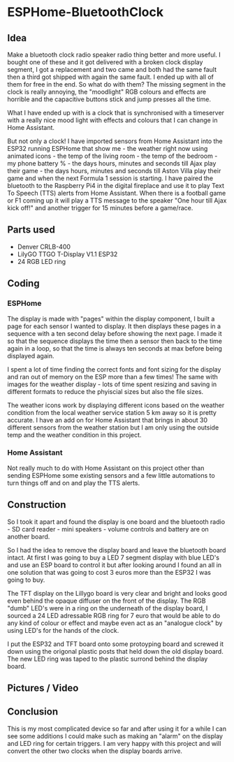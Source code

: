 # ESPHome-BluetoothClock

## Idea
Make a bluetooth clock radio speaker radio thing better and more useful.
I bought one of these and it got delivered with a broken clock display segment, I got a replacement and two came and both had the same fault then a third got shipped with again the same fault. I ended up with all of them for free in the end.
So what do with them?
The missing segment in the clock is really annoying, the "moodlight" RGB colours and effects are horrible and the capacitive buttons stick and jump presses all the time.

What I have ended up with is a clock that is synchronised with a timeserver with a really nice mood light with effects and colours that I can change in Home Assistant.

But not only a clock! I have imported sensors from Home Assistant into the ESP32 running ESPHome that show me - the weather right now using animated icons - the temp of the living room - the temp of the bedroom - my phone battery % - the days hours, minutes and seconds till Ajax play their game - the days hours, minutes and seconds till Aston Villa play their game and when the next Formula 1 session is starting.
I have paired the bluetooth to the Raspberry Pi4 in the digital fireplace and use it to play Text To Speech (TTS) alerts from Home Assistant.
When there is a football game or F1 coming up it will play a TTS message to the speaker "One hour till Ajax kick off!" and another trigger for 15 minutes before a game/race.




## Parts used

- Denver CRLB-400
- LilyGO TTGO T-Display V1.1 ESP32
- 24 RGB LED ring

## Coding

### ESPHome
The display is made with "pages" within the display component, I built a page for each sensor I wanted to display.
It then displays these pages in a sequence with a ten second delay before showing the next page.
I made it so that the sequence displays the time then a sensor then back to the time again in a loop, so that the time is always ten seconds at max before being displayed again.

I spent a lot of time finding the correct fonts and font sizing for the display and ran out of memory on the ESP more than a few times!
The same with images for the weather display - lots of time spent resizing and saving in different formats to reduce the phyiscial sizes but also the file sizes.

The weather icons work by displaying different icons based on the weather condition from the local weather service station 5 km away so it is pretty accurate. I have an add on for Home Assistant that brings in about 30 different sensors from the weather station but I am only using the outside temp and the weather condition in this project.


### Home Assistant
Not really much to do with Home Assistant on this project other than sending ESPHome some existing sensors and a few little automations to turn things off and on and play the TTS alerts.

## Construction
So I took it apart and found the display is one board and the bluetooth radio - SD card reader - mini speakers - volume controls and battery are on another board.

So I had the idea to remove the display board and leave the bluetooth board intact.
At first I was going to buy a LED 7 segment display with blue LED's and use an ESP board to control it but after looking around I found an all in one solution that was going to cost 3 euros more than the ESP32 I was going to buy.

The TFT display on the Lillygo board is very clear and bright and looks good even behind the opaque diffuser on the front of the display.
The RGB "dumb" LED's were in a ring on the underneath of the display board, I sourced a 24 LED adressable RGB ring for 7 euro that would be able to do any kind of colour or effect and maybe even act as an "analogue clock" by using LED's for the hands of the clock.

I put the ESP32 and TFT board onto some protoyping board and screwed it down using the origonal plastic posts that held down the old display board.
The new LED ring was taped to the plastic surrond behind the display board.


## Pictures / Video

## Conclusion

This is my most complicated device so far and after using it for a while I can see some additions I could make such as making an "alarm" on the display and LED ring for certain triggers.
I am very happy with this project and will convert the other two clocks when the display boards arrive.

